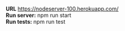 <b>URL</b>
https://nodeserver-100.herokuapp.com/
<br>
<b>Run server:</b>
npm run start
<br>
<b>Run tests:</b>
npm run test